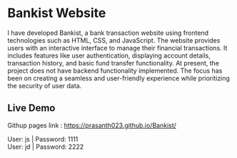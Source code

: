 # Bankist Website
I have developed Bankist, a bank transaction website using frontend technologies such as HTML, CSS, and JavaScript. The website provides users with an interactive interface to manage their financial transactions. It includes features like user authentication, displaying account details, transaction history, and basic fund transfer functionality. At present, the project does not have backend functionality implemented. The focus has been on creating a seamless and user-friendly experience while prioritizing the security of user data.

## Live Demo
Githup pages link : https://prasanth023.github.io/Bankist/ <br>

User: js | Password: 1111 <br>
User: jd | Password: 2222

